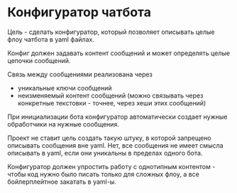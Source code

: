 # Конфигуратор чатбота

Цель - сделать конфигуратор, который позволяет описывать целые флоу чатбота в yaml файлах.

Конфиг должен задавать контент сообщений и может определять целые цепочки сообщений.

Связь между сообщениями реализована через
- уникальные ключи сообщений
- неизменяемый контент сообщений (можно связывать через конкретные текстовки - точнее, через хеши этих сообщений)


При инициализации бота конфигуратор автоматически создает нужные обработчики на нужные сообщения.


Проект не ставит цель создать такую штуку, в которой запрещено описывать сообщения вне yaml. 
Нет, все сообщения не имеет смысла описывать в yaml, если они уникальны в пределах одного бота.

Конфигуратор должен упростить работу с однотипным контентом - чтобы код нужно было писать только для сложных флоу, а все бойлерплейтное закатать в yaml-ы.